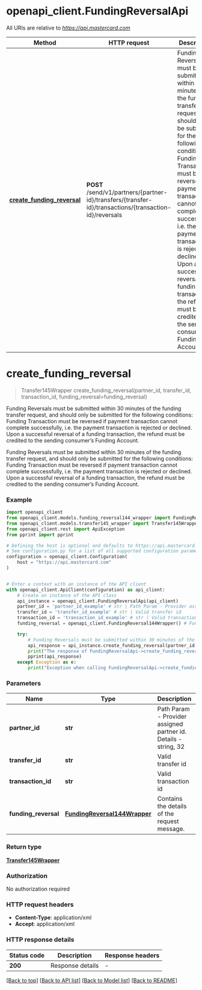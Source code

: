 # openapi_client.FundingReversalApi

All URIs are relative to *https://api.mastercard.com*

Method | HTTP request | Description
------------- | ------------- | -------------
[**create_funding_reversal**](FundingReversalApi.md#create_funding_reversal) | **POST** /send/v1/partners/{partner-id}/transfers/{transfer-id}/transactions/{transaction-id}/reversals | Funding Reversals must be submitted within 30 minutes of the funding transfer request, and should only be submitted for the following conditions:  Funding Transaction must be reversed if payment transaction cannot complete successfully, i.e. the payment transaction is rejected or declined.  Upon a successful reversal of a funding transaction, the refund must be credited to the sending consumer’s Funding Account.


# **create_funding_reversal**
> Transfer145Wrapper create_funding_reversal(partner_id, transfer_id, transaction_id, funding_reversal=funding_reversal)

Funding Reversals must be submitted within 30 minutes of the funding transfer request, and should only be submitted for the following conditions:  Funding Transaction must be reversed if payment transaction cannot complete successfully, i.e. the payment transaction is rejected or declined.  Upon a successful reversal of a funding transaction, the refund must be credited to the sending consumer’s Funding Account.

Funding Reversals must be submitted within 30 minutes of the funding transfer request, and should only be submitted for the following conditions:  Funding Transaction must be reversed if payment transaction cannot complete successfully, i.e. the payment transaction is rejected or declined.  Upon a successful reversal of a funding transaction, the refund must be credited to the sending consumer’s Funding Account.

### Example


```python
import openapi_client
from openapi_client.models.funding_reversal144_wrapper import FundingReversal144Wrapper
from openapi_client.models.transfer145_wrapper import Transfer145Wrapper
from openapi_client.rest import ApiException
from pprint import pprint

# Defining the host is optional and defaults to https://api.mastercard.com
# See configuration.py for a list of all supported configuration parameters.
configuration = openapi_client.Configuration(
    host = "https://api.mastercard.com"
)


# Enter a context with an instance of the API client
with openapi_client.ApiClient(configuration) as api_client:
    # Create an instance of the API class
    api_instance = openapi_client.FundingReversalApi(api_client)
    partner_id = 'partner_id_example' # str | Path Param - Provider assigned partner id. Details - string, 32
    transfer_id = 'transfer_id_example' # str | Valid transfer id
    transaction_id = 'transaction_id_example' # str | Valid transaction id
    funding_reversal = openapi_client.FundingReversal144Wrapper() # FundingReversal144Wrapper | Contains the details of the request message. (optional)

    try:
        # Funding Reversals must be submitted within 30 minutes of the funding transfer request, and should only be submitted for the following conditions:  Funding Transaction must be reversed if payment transaction cannot complete successfully, i.e. the payment transaction is rejected or declined.  Upon a successful reversal of a funding transaction, the refund must be credited to the sending consumer’s Funding Account.
        api_response = api_instance.create_funding_reversal(partner_id, transfer_id, transaction_id, funding_reversal=funding_reversal)
        print("The response of FundingReversalApi->create_funding_reversal:\n")
        pprint(api_response)
    except Exception as e:
        print("Exception when calling FundingReversalApi->create_funding_reversal: %s\n" % e)
```



### Parameters


Name | Type | Description  | Notes
------------- | ------------- | ------------- | -------------
 **partner_id** | **str**| Path Param - Provider assigned partner id. Details - string, 32 | 
 **transfer_id** | **str**| Valid transfer id | 
 **transaction_id** | **str**| Valid transaction id | 
 **funding_reversal** | [**FundingReversal144Wrapper**](FundingReversal144Wrapper.md)| Contains the details of the request message. | [optional] 

### Return type

[**Transfer145Wrapper**](Transfer145Wrapper.md)

### Authorization

No authorization required

### HTTP request headers

 - **Content-Type**: application/xml
 - **Accept**: application/xml

### HTTP response details

| Status code | Description | Response headers |
|-------------|-------------|------------------|
**200** | Response details |  -  |

[[Back to top]](#) [[Back to API list]](../README.md#documentation-for-api-endpoints) [[Back to Model list]](../README.md#documentation-for-models) [[Back to README]](../README.md)

